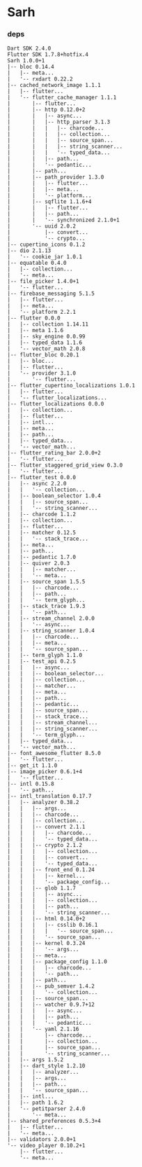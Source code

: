 # Sarh

### deps
    Dart SDK 2.4.0  
    Flutter SDK 1.7.8+hotfix.4  
    Sarh 1.0.0+1  
    |-- bloc 0.14.4  
    |   |-- meta...  
    |   '-- rxdart 0.22.2  
    |-- cached_network_image 1.1.1  
    |   |-- flutter...  
    |   '-- flutter_cache_manager 1.1.1  
    |       |-- flutter...  
    |       |-- http 0.12.0+2  
    |       |   |-- async...  
    |       |   |-- http_parser 3.1.3  
    |       |   |   |-- charcode...  
    |       |   |   |-- collection...  
    |       |   |   |-- source_span...  
    |       |   |   |-- string_scanner...  
    |       |   |   '-- typed_data...  
    |       |   |-- path...  
    |       |   '-- pedantic...  
    |       |-- path...  
    |       |-- path_provider 1.3.0  
    |       |   |-- flutter...  
    |       |   |-- meta...  
    |       |   '-- platform...  
    |       |-- sqflite 1.1.6+4  
    |       |   |-- flutter...  
    |       |   |-- path...  
    |       |   '-- synchronized 2.1.0+1  
    |       '-- uuid 2.0.2  
    |           |-- convert...  
    |           '-- crypto...  
    |-- cupertino_icons 0.1.2  
    |-- dio 2.1.13  
    |   '-- cookie_jar 1.0.1  
    |-- equatable 0.4.0  
    |   |-- collection...  
    |   '-- meta...  
    |-- file_picker 1.4.0+1  
    |   '-- flutter...  
    |-- firebase_messaging 5.1.5  
    |   |-- flutter...  
    |   |-- meta...  
    |   '-- platform 2.2.1  
    |-- flutter 0.0.0  
    |   |-- collection 1.14.11  
    |   |-- meta 1.1.6  
    |   |-- sky_engine 0.0.99  
    |   |-- typed_data 1.1.6  
    |   '-- vector_math 2.0.8  
    |-- flutter_bloc 0.20.1  
    |   |-- bloc...  
    |   |-- flutter...  
    |   '-- provider 3.1.0  
    |       '-- flutter...  
    |-- flutter_cupertino_localizations 1.0.1  
    |   |-- flutter...  
    |   '-- flutter_localizations...  
    |-- flutter_localizations 0.0.0  
    |   |-- collection...  
    |   |-- flutter...  
    |   |-- intl...  
    |   |-- meta...  
    |   |-- path...  
    |   |-- typed_data...  
    |   '-- vector_math...  
    |-- flutter_rating_bar 2.0.0+2  
    |   '-- flutter...  
    |-- flutter_staggered_grid_view 0.3.0  
    |   '-- flutter...  
    |-- flutter_test 0.0.0  
    |   |-- async 2.2.0  
    |   |   '-- collection...  
    |   |-- boolean_selector 1.0.4  
    |   |   |-- source_span...  
    |   |   '-- string_scanner...  
    |   |-- charcode 1.1.2  
    |   |-- collection...  
    |   |-- flutter...  
    |   |-- matcher 0.12.5  
    |   |   '-- stack_trace...  
    |   |-- meta...  
    |   |-- path...  
    |   |-- pedantic 1.7.0  
    |   |-- quiver 2.0.3  
    |   |   |-- matcher...  
    |   |   '-- meta...  
    |   |-- source_span 1.5.5  
    |   |   |-- charcode...  
    |   |   |-- path...  
    |   |   '-- term_glyph...  
    |   |-- stack_trace 1.9.3  
    |   |   '-- path...  
    |   |-- stream_channel 2.0.0  
    |   |   '-- async...  
    |   |-- string_scanner 1.0.4  
    |   |   |-- charcode...  
    |   |   |-- meta...  
    |   |   '-- source_span...  
    |   |-- term_glyph 1.1.0  
    |   |-- test_api 0.2.5  
    |   |   |-- async...  
    |   |   |-- boolean_selector...  
    |   |   |-- collection...  
    |   |   |-- matcher...  
    |   |   |-- meta...  
    |   |   |-- path...  
    |   |   |-- pedantic...  
    |   |   |-- source_span...  
    |   |   |-- stack_trace...  
    |   |   |-- stream_channel...  
    |   |   |-- string_scanner...  
    |   |   '-- term_glyph...  
    |   |-- typed_data...  
    |   '-- vector_math...  
    |-- font_awesome_flutter 8.5.0  
    |   '-- flutter...  
    |-- get_it 1.1.0  
    |-- image_picker 0.6.1+4  
    |   '-- flutter...  
    |-- intl 0.15.8  
    |   '-- path...  
    |-- intl_translation 0.17.7  
    |   |-- analyzer 0.38.2  
    |   |   |-- args...  
    |   |   |-- charcode...  
    |   |   |-- collection...  
    |   |   |-- convert 2.1.1  
    |   |   |   |-- charcode...  
    |   |   |   '-- typed_data...  
    |   |   |-- crypto 2.1.2  
    |   |   |   |-- collection...  
    |   |   |   |-- convert...  
    |   |   |   '-- typed_data...  
    |   |   |-- front_end 0.1.24  
    |   |   |   |-- kernel...  
    |   |   |   '-- package_config...  
    |   |   |-- glob 1.1.7  
    |   |   |   |-- async...  
    |   |   |   |-- collection...  
    |   |   |   |-- path...  
    |   |   |   '-- string_scanner...  
    |   |   |-- html 0.14.0+2  
    |   |   |   |-- csslib 0.16.1  
    |   |   |   |   '-- source_span...  
    |   |   |   '-- source_span...  
    |   |   |-- kernel 0.3.24  
    |   |   |   '-- args...  
    |   |   |-- meta...  
    |   |   |-- package_config 1.1.0  
    |   |   |   |-- charcode...  
    |   |   |   '-- path...  
    |   |   |-- path...  
    |   |   |-- pub_semver 1.4.2  
    |   |   |   '-- collection...  
    |   |   |-- source_span...  
    |   |   |-- watcher 0.9.7+12  
    |   |   |   |-- async...  
    |   |   |   |-- path...  
    |   |   |   '-- pedantic...  
    |   |   '-- yaml 2.1.16  
    |   |       |-- charcode...  
    |   |       |-- collection...  
    |   |       |-- source_span...  
    |   |       '-- string_scanner...  
    |   |-- args 1.5.2  
    |   |-- dart_style 1.2.10  
    |   |   |-- analyzer...  
    |   |   |-- args...  
    |   |   |-- path...  
    |   |   '-- source_span...  
    |   |-- intl...  
    |   |-- path 1.6.2  
    |   '-- petitparser 2.4.0  
    |       '-- meta...  
    |-- shared_preferences 0.5.3+4  
    |   |-- flutter...  
    |   '-- meta...  
    |-- validators 2.0.0+1  
    '-- video_player 0.10.2+1  
        |-- flutter...  
        '-- meta...
